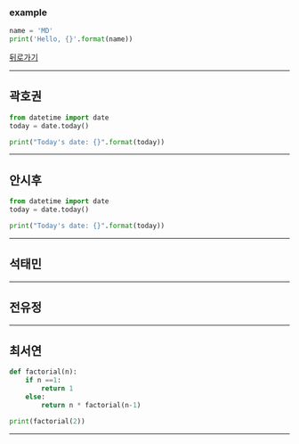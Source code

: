 ### example

```python
name = 'MD'
print('Hello, {}'.format(name))
```

[뒤로가기](./README.md)

* * *
## 곽호권
```python
from datetime import date
today = date.today()

print("Today's date: {}".format(today))
```
_ _ _
## 안시후
```python
from datetime import date
today = date.today()

print("Today's date: {}".format(today))
```
_ _ _
## 석태민
  
_ _ _
## 전유정
  
_ _ _
## 최서연
```python
def factorial(n):
    if n ==1:
        return 1
    else:
        return n * factorial(n-1)

print(factorial(2))

```  
_ _ _

